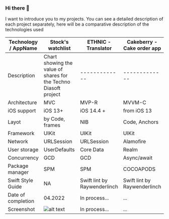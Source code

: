 ### Hi there 👋

I want to introduce you to my projects. You can see a detailed description of each project separately, here will be a comparative description of the technologies used

| Technology / AppName        | Stock's watchlist     | ETHNIC - Translator        | Cakeberry - Cake order app     
| ---                         | ------------- | ------------- | ------------- |
| Description                 | Chart showing the value of shares for the Techno Diasoft project | ------------- | ------------- |
|  Architecture               | MVC            | MVP-R         | MVVM-C        | 
|  iOS support                | iOS 13+            |iOS 14.4 +   | from iOS 13   | 
|  Layot                      | by Code, frames            | NIB           | Code, Anchors | 
|  Framework                  | UIKit            | UIKit         | UIKit         | 
|  Network                    | URLSession            | URLSession    | Alamofire     | 
|  User storage               | UserDefaults            | Core Data | Realm     | 
|  Concurrency                | GCD            | GCD           | Async/await   | 
|  Package manager            | SPM            | SPM           | COCOAPODS     | 
|  Swift Style Guide          | NA            | Swift lint by Raywenderlinch  | Swift lint by Raywenderlinch           | 
|  Date of completion         | 04.2022            |In process... | ...           | 
|  Screenshot       | ![alt text](https://raw.githubusercontent.com/ZheDre1N/ChartView/main/screen.gif?raw=true)            |In process... | ...           | 
